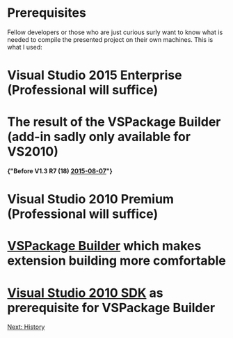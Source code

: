 # Prerequisites
Fellow developers or those who are just curious surly want to know what is needed to compile the presented project on their own machines.  This is what I used:

# Visual Studio 2015 Enterprise (Professional will suffice)
# The result of the VSPackage Builder (add-in sadly only available for VS2010)

**{"Before V1.3 R7 (18) [2015-08-07](2015-08-07)"}**
# Visual Studio 2010 Premium (Professional will suffice)
# [VSPackage Builder](http://visualstudiogallery.msdn.microsoft.com/e9f40a57-3c9a-4d61-b3ec-1640c59549b3) which makes extension building more comfortable
# [Visual Studio 2010 SDK](http://www.microsoft.com/downloads/details.aspx?FamilyID=47305cf4-2bea-43c0-91cd-1b853602dcc5&displaylang=en) as prerequisite for VSPackage Builder

[Next: History](History)

